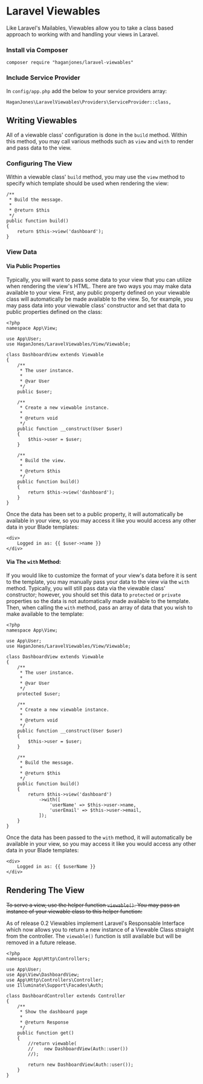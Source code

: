 # Laravel Viewables
Like Laravel's Mailables, Viewables allow you to take a
class based approach to working with and handling your
views in Laravel.

### Install via Composer
```
composer require "haganjones/laravel-viewables"
```

### Include Service Provider
In `config/app.php` add the below to your service providers array:
```
HaganJones\LaravelViewables\Providers\ServiceProvider::class,
```

## Writing Viewables

All of a viewable class' configuration is done in the `build` method. 
Within this method, you may call various methods such as `view` and
`with` to render and pass data to the view.

### Configuring The View

Within a viewable class' `build` method, you may use the `view` method
to specify which template should be used when rendering the view:

```
/**
 * Build the message.
 *
 * @return $this
 */
public function build()
{
    return $this->view('dashboard');
}
```

### View Data

#### Via Public Properties

Typically, you will want to pass some data to your view that you can utilize
when rendering the view's HTML. There are two ways you may make data
available to your view. First, any public property defined on your
viewable class will automatically be made available to the view.
So, for example, you may pass data into your viewable class'
constructor and set that data to public properties defined
on the class:

```
<?php
namespace App\View;
 
use App\User;
use HaganJones/LaravelViewables/View/Viewable;
 
class DashboardView extends Viewable
{
    /**
     * The user instance.
     *
     * @var User
     */
    public $user;
 
    /**
     * Create a new viewable instance.
     *
     * @return void
     */
    public function __construct(User $user)
    {
        $this->user = $user;
    }
 
    /**
     * Build the view.
     *
     * @return $this
     */
    public function build()
    {
        return $this->view('dashboard');
    }
}
```

Once the data has been set to a public property, it will automatically
be available in your view, so you may access it like you would
access any other data in your Blade templates:

```
<div>
    Logged in as: {{ $user->name }}
</div>
```
#### Via The `with` Method:

If you would like to customize the format of your view's data before it is
sent to the template, you may manually pass your data to the view via
the `with` method. Typically, you will still pass data via the
viewable class' constructor; however, you should set this
data to `protected` or `private` properties so the data
is not automatically made available to the template.
Then, when calling the `with` method, pass an
array of data that you wish to make available
to the template:

```
<?php
namespace App\View;
 
use App\User;
use HaganJones/LaravelViewables/View/Viewable;
 
class DashboardView extends Viewable
{
    /**
     * The user instance.
     *
     * @var User
     */
    protected $user;
 
    /**
     * Create a new viewable instance.
     *
     * @return void
     */
    public function __construct(User $user)
    {
        $this->user = $user;
    }
 
    /**
     * Build the message.
     *
     * @return $this
     */
    public function build()
    {
        return $this->view('dashboard')
            ->with([
                'userName' => $this->user->name,
                'userEmail' => $this->user->email,
            ]);
    }
}
```
Once the data has been passed to the `with` method, it will automatically be available
in your view, so you may access it like you would access any other data in your
Blade templates:

```
<div>
    Logged in as: {{ $userName }}
</div>
```

## Rendering The View

~~To serve a view, use the helper function `viewable()`. You may pass an
instance of your viewable class to this helper function:~~

As of release 0.2 Viewables implement Laravel's Responsable Interface which
now allows you to return a new instance of a Viewable Class straight from
the controller. The `viewable()` function is still available but will be
removed in a future release.

```
<?php
namespace App\Http\Controllers;
 
use App\User;
use App\View\DashboardView;
use App\Http\Controllers\Controller;
use Illuminate\Support\Facades\Auth;
 
class DashboardController extends Controller
{
    /**
     * Show the dashboard page
     *
     * @return Response
     */
    public function get()
    {
        //return viewable(
        //    new DashboardView(Auth::user())
        //);
        
        return new DashboardView(Auth::user());
    }
}
```

